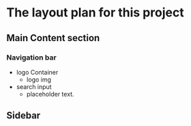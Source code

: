 # The layout plan for this project

## Main Content section
### Navigation bar
- logo Container
    - logo img
- search input
    - placeholder text.

## Sidebar